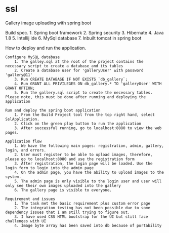 # ssl
Gallery image uploading with spring boot

Build spec.
    1. Spring boot framework
    2. Spring security
    3. Hibernate
    4. Java 1.8
    5. Intellij ide
    6. MySql database
    7. Inbuilt tomcat in spring boot
    
How to deploy and run the application.

    Configure MySQL database
        1. The galley.sql at the root of the project contains the necessary script to create a database and its tables
        2. Create a database user for 'galleryUser' with password 'gallery@11'
        3. Run CREATE DATABASE IF NOT EXISTS `db_gallery`;
        4. Run GRANT ALL PRIVILEGES ON db_gallery.* TO 'galleryUser' WITH GRANT OPTION;
        5. Run the gallery.sql script to create the necessary tables. Please note, this must be done after running and deploying the application
     
    Run and deploy the spring boot application
        1. From the Build Project tool from the top right hand, select SslApplication.
        2. Click on the green play button to run the application
        3. After successful running, go to localhost:8080 to view the web pages.
        
    Application flow
        1. We have the following main pages: registration, admin, gallery, login, and errors.
        2. User must register to be able to upload images, therefore, please go to localhost:8080 and use the registration form
        3. After registration, the login page will be loaded. Use the login form to login into the admin page
        4. On the admin page, you have the ability to upload images to the system.
        5. The admin page is only visible to the login user and user will only see their own images uploaded into the gallery
        6. The gallery page is visible to everyone.
        
    Requirement and issues
        1. The task met the basic requirement plus custom error page
        2. The integration testing has not been possible due to some dependency issues that I am still trying to figure out.
        3. I have used CSS HTML bootstrap for the UI but still face challenges with UI
        4. Image byte array has been saved into db because of portability
        
    

